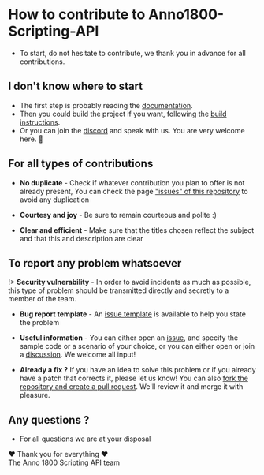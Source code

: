# How to contribute to Anno1800-Scripting-API

- To start, do not hesitate to contribute, we thank you in advance for all contributions.

## I don't know where to start

- The first step is probably reading the [documentation](https://camillehbp.github.io/anno1800-scripting-api/).
- Then you could build the project if you want, following the [build instructions](build/build_instructions.md).
- Or you can join the [<i class="fa-brands fa-discord"></i> discord]() and speak with us. You are very welcome here. :wave:

## For all types of contributions

- **No duplicate** - Check if whatever contribution you plan to offer is not already present, You can check the page ["issues" of this repository](https://github.com/egomeh/anno1800-scripting-api/issues) to avoid any duplication

- **Courtesy and joy** - Be sure to remain courteous and polite :)

- **Clear and efficient** - Make sure that the titles chosen reflect the subject and that this and description are clear

## To report any problem whatsoever

!> **Security vulnerability** - In order to avoid incidents as much as possible, this type of problem should be transmitted directly and secretly to a member of the team.

- **Bug report template** - An [issue template](https://github.com/egomeh/anno1800-scripting-api/master/ISSUE_TEMPLATE/bug_report.md) is available to help you state the problem

- **Useful information** - You can either open an [issue](https://github.com/egomeh/anno1800-scripting-api/issues?q=is%3Aissue+is%3Aopen+sort%3Aupdated-desc), and specify the sample code or a scenario of your choice, or you can either open or join a [discussion](https://github.com/egomeh/anno1800-scripting-api/discussions/). We welcome all input!

- **Already a fix ?** If you have an idea to solve this problem or if you already have a patch that corrects it, please let us know! You can also [fork the repository and create a pull request](https://docs.github.com/en/pull-requests/collaborating-with-pull-requests/proposing-changes-to-your-work-with-pull-requests/creating-a-pull-request-from-a-fork). We'll review it and merge it with pleasure.

## Any questions ?

- For all questions we are at your disposal

:heart: Thank you for everything :heart:  
The Anno 1800 Scripting API team
